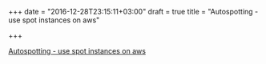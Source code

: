 +++
date = "2016-12-28T23:15:11+03:00"
draft = true
title = "Autospotting - use spot instances on aws"

+++

<p><a href="https://github.com/cristim/autospotting?files=1">Autospotting - use spot instances on aws</a></p>
